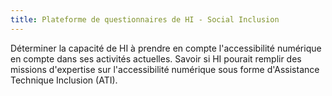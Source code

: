 ```yaml
---
title: Plateforme de questionnaires de HI - Social Inclusion
---
```


Déterminer la capacité de HI à prendre en compte l'accessibilité numérique en compte dans ses activités actuelles. Savoir si HI pourait remplir des missions d'expertise sur l'accessibilité numérique sous forme d'Assistance Technique Inclusion (ATI).